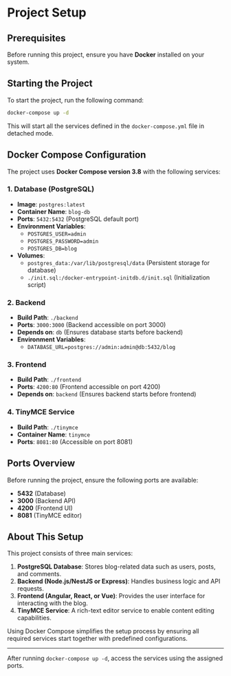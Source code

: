 # Project Setup

## Prerequisites
Before running this project, ensure you have **Docker** installed on your system.

## Starting the Project
To start the project, run the following command:
```sh
docker-compose up -d
```
This will start all the services defined in the `docker-compose.yml` file in detached mode.

## Docker Compose Configuration
The project uses **Docker Compose version 3.8** with the following services:

### 1. Database (PostgreSQL)
- **Image**: `postgres:latest`
- **Container Name**: `blog-db`
- **Ports**: `5432:5432` (PostgreSQL default port)
- **Environment Variables**:
    - `POSTGRES_USER=admin`
    - `POSTGRES_PASSWORD=admin`
    - `POSTGRES_DB=blog`
- **Volumes**:
    - `postgres_data:/var/lib/postgresql/data` (Persistent storage for database)
    - `./init.sql:/docker-entrypoint-initdb.d/init.sql` (Initialization script)

### 2. Backend
- **Build Path**: `./backend`
- **Ports**: `3000:3000` (Backend accessible on port 3000)
- **Depends on**: `db` (Ensures database starts before backend)
- **Environment Variables**:
    - `DATABASE_URL=postgres://admin:admin@db:5432/blog`

### 3. Frontend
- **Build Path**: `./frontend`
- **Ports**: `4200:80` (Frontend accessible on port 4200)
- **Depends on**: `backend` (Ensures backend starts before frontend)

### 4. TinyMCE Service
- **Build Path**: `./tinymce`
- **Container Name**: `tinymce`
- **Ports**: `8081:80` (Accessible on port 8081)

## Ports Overview
Before running the project, ensure the following ports are available:
- **5432** (Database)
- **3000** (Backend API)
- **4200** (Frontend UI)
- **8081** (TinyMCE editor)

## About This Setup
This project consists of three main services:
1. **PostgreSQL Database**: Stores blog-related data such as users, posts, and comments.
2. **Backend (Node.js/NestJS or Express)**: Handles business logic and API requests.
3. **Frontend (Angular, React, or Vue)**: Provides the user interface for interacting with the blog.
4. **TinyMCE Service**: A rich-text editor service to enable content editing capabilities.

Using Docker Compose simplifies the setup process by ensuring all required services start together with predefined configurations.

---
After running `docker-compose up -d`, access the services using the assigned ports.

